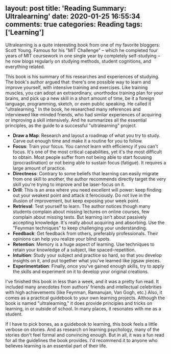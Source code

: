 layout: post
title: 'Reading Summary: Ultralearning'
date: 2020-01-25 16:55:34
comments: true
categories: Reading
tags: ['Learning']
---

Ultralearning is a quite interesting book from one of my favorite bloggers: Scott Young. 
Famous for his "MIT Challenge" – which he completed four years of MIT coursework in one single year 
by completely self-studying – he now blogs regularly on studying methods, student cognitions, 
and everything related. 

This book is his summary of his researches and experiences of studying.
The book's author argued that: there's one possible way to learn and improve yourself, 
with intensive training and exercises. Like training muscles, you can adopt an extraordinary, 
unorthodox training plan for your brains, and pick up a new skill in a short amount of time, 
be it a foreign language, programming, sketch, or even public speaking. He called it "ultralearning."
In the book, he researched many references and interviewed like-minded friends, 
who had similar experiences of acquiring or improving a skill intensively. 
And he summarizes all the essential principles, as the guide to a successful "ultralearning" project.

<!--more-->

- __Draw a Map__: Research and layout a roadmap of what you try to study. 
Carve out enough time and make it a routine for you to follow.
- __Focus__: Train your focus. You cannot learn with efficiency if you can't focus. It's one of the most critical capabilities, yet it's the most difficult to obtain. Most people suffer from not being able to start focusing (procrastination) or not being able to sustain focus (fatigue). It requires a large amount of practice.
- __Directness__: Contrary to some beliefs that learning can easily migrate from one skill to another, the author recommends directly target the very skill you're trying to improve and be laser-focus on it.
- __Drill__: This is an area where you need excellent will power: keep finding out your weakest point and attack it ferociously. Do not live in the illusion of improvement, but keep exposing your week point.
- __Retrieval__: Test yourself to learn. The author notices though many students complain about missing lectures on online courses, few complain about missing tests. But learning isn't about passively accepting knowledge. It's really about acquiring and absorbing. Use the "Feynman techniques" to keep challenging your understanding. 
- __Feedback__: Get feedback from others, preferably professionals. Their opinions can help you realize your blind spots.
- __Retention__: Memory is a huge aspect of learning. Use techniques to retain your knowledge of a subject, like spaced-repetition.
- __Intuition__: Study your subject and practice so hard, so that you develop insights on it, and put together what you've learned like jigsaw pieces.
- __Experimentation__: Finally, once you've gained enough skills, try to apply the skills and experiment on it to develop your original creations.

I've finished this book in less than a week, and it was a pretty fun read.
It included many anecdotes from authors' friends and intellectual celebrities with high achievements (like Feynman, Ramanujan, Van Gogh, etc.) 
Also, it comes as a practical guidebook to your own learning projects.
Although the book is named "ultralearning," it does provide principles and tricks on learning, in or outside of school. In many places, it resonates with me as a student.

If I have to pick bones, as a guidebook to learning, this book feels a little verbose on stories. 
And as research on learning psychology, many of the stories don't feel formal and convincing enough.
But in all, it was a fun read for all the guidelines the book provides. I'd recommend it to anyone who believes learning is an essential part of their life.